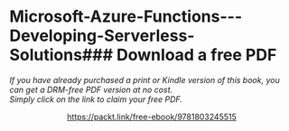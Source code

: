 # Microsoft-Azure-Functions---Developing-Serverless-Solutions### Download a free PDF

 <i>If you have already purchased a print or Kindle version of this book, you can get a DRM-free PDF version at no cost.<br>Simply click on the link to claim your free PDF.</i>
<p align="center"> <a href="https://packt.link/free-ebook/9781803245515">https://packt.link/free-ebook/9781803245515 </a> </p>
